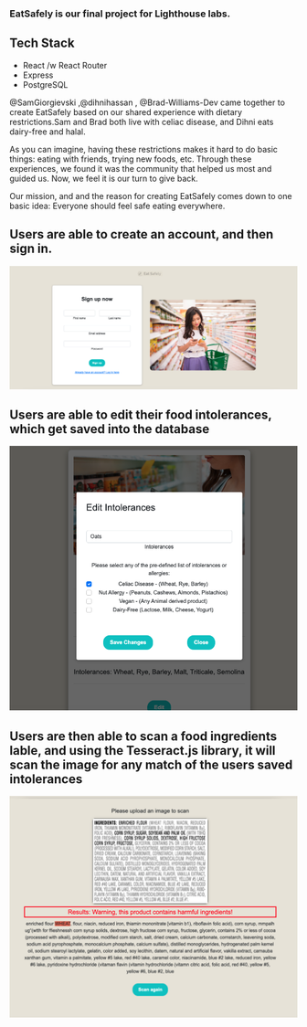 ### EatSafely is our final project for Lighthouse labs.

## Tech Stack

- React /w React Router
- Express
- PostgreSQL

@SamGiorgievski ,@dihnihassan , @Brad-Williams-Dev came together to create EatSafely based on our shared experience with dietary restrictions.Sam and Brad both live with celiac disease, and Dihni eats dairy-free and halal.

As you can imagine, having these restrictions makes it hard to do basic things: eating with friends, trying new foods, etc. Through these experiences, we found it was the community that helped us most and guided us. Now, we feel it is our turn to give back.

Our mission, and and the reason for creating EatSafely comes down to one basic idea: Everyone should feel safe eating everywhere.

## Users are able to create an account, and then sign in.

![Sign in page](https://github.com/Brad-Williams-Dev/EatSafely/blob/main/docs/sign_in.png?raw=true)

## Users are able to edit their food intolerances, which get saved into the database

![Edit page](https://github.com/Brad-Williams-Dev/EatSafely/blob/main/docs/edit_profile.png?raw=true)

## Users are then able to scan a food ingredients lable, and using the Tesseract.js library, it will scan the image for any match of the users saved intolerances

![scan result](https://github.com/Brad-Williams-Dev/EatSafely/blob/main/docs/scan_result.png?raw=true)
